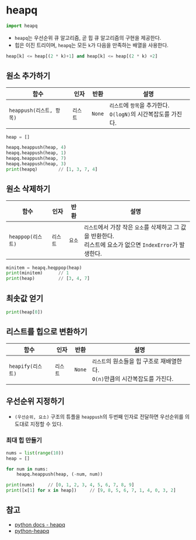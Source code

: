 # heapq

```python
import heapq
```

- `heapq`는 우선순위 큐 알고리즘, 곧 힙 큐 알고리즘의 구현을 제공한다.
- 힙은 이진 트리이며, `heapq`는 모든 `k`가 다음을 만족하는 배열을 사용한다.

```python
heap[k] <= heap[(2 * k)+1] and heap[k] <= heap[(2 * k) +2]
```



## 원소 추가하기

| 함수                     | 인자     | 반환   | 설명                                                         |
| ------------------------ | -------- | ------ | ------------------------------------------------------------ |
| `heappush(리스트, 항목)` | `리스트` | `None` | `리스트`에 `항목`을 추가한다.<br />`O(logN)`의 시간복잡도를 가진다. |

```python
heap = []

heapq.heappush(heap, 4)
heapq.heappush(heap, 1)
heapq.heappush(heap, 7)
heapq.heappush(heap, 3)
print(heapq)		// [1, 3, 7, 4]
```



## 원소 삭제하기

| 함수              | 인자     | 반환   | 설명                                                         |
| ----------------- | -------- | ------ | ------------------------------------------------------------ |
| `heappop(리스트)` | `리스트` | `요소` | `리스트`에서 가장 작은 `요소`를 삭제하고 그 값을 반환한다.<br />리스트에 요소가 없으면 `IndexError`가 발생한다. |

```python
minitem = heapq.heqppop(heap)
print(minitem)		// 1
print(heap)			// [3, 4, 7]
```



## 최솟값 얻기

```python
print(heap[0])
```



## 리스트를 힙으로 변환하기

| 함수              | 인자     | 반환   | 설명                                                         |
| ----------------- | -------- | ------ | ------------------------------------------------------------ |
| `heapify(리스트)` | `리스트` | `None` | `리스트`의 원소들을 힙 구조로 재배열한다.<br />`O(n)`만큼의 시간복잡도를 가진다. |



## 우선순위 지정하기

- `(우선순위, 요소)` 구조의 튜플을 `heappush`의 두번째 인자로 전달하면 우선순위를 의도대로 지정할 수 있다.



### 최대 힙 만들기

```python
nums = list(range(10))
heap = []

for num in nums:
    heapq.heappush(heap, (-num, num))

print(nums)		// [0, 1, 2, 3, 4, 5, 6, 7, 8, 9]
print([x[1] for x in heap])		// [9, 8, 5, 6, 7, 1, 4, 0, 3, 2]
```



## 참고

- [python docs - heapq](https://docs.python.org/ko/3/library/heapq.html)
- [python-heapq](https://www.daleseo.com/python-heapq/)

